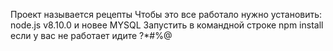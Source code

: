 Проект называется рецепты 
Чтобы это все работало нужно установить:
node.js v8.10.0 и новее
MYSQL 
Запустить в командной строке npm install
если у вас не работает идите ?*#%@